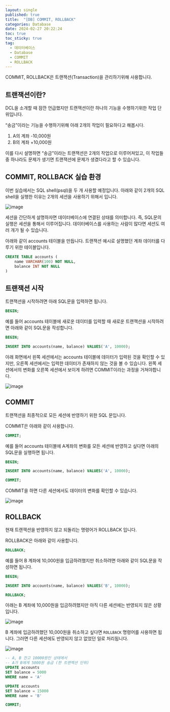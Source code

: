 ```yaml
---
layout: single
published: true
title:  "[DB] COMMIT, ROLLBACK"
categories: Database
date: 2024-02-27 20:22:24
toc: true
toc_sticky: true
tag:   
  - 데이터베이스
  - Database
  - COMMIT
  - ROLLBACK
---
```


COMMIT, ROLLBACK은 트랜잭션(Transaction)을 관리하기위해 사용합니다.

## 트랜잭션이란?

DCL을 소개할 때 잠깐 언급했지만 트랜잭션이란 하나의 기능을 수행하기위한 작업 단위입니다.

“송금”이라는 기능을 수행하기위해 아래 2개의 작업이 필요하다고 해봅시다.

1. A의 계좌 -10,000원
2. B의 계좌 +10,000원

이를 다시 설명하면 “송금”이라는 트랜잭션은 2개의 작업으로 이루어져있고, 이 작업들 중 하나라도 문제가 생기면 트랜잭션에 문제가 생겼다라고 할 수 있습니다.

## COMMIT, ROLLBACK 실습 환경

이번 실습에서는 SQL shell(psql)을 두 개 사용할 예정입니다. 아래와 같이 2개의 SQL shell을 실행한 이유는 2개의 세션을 사용하기 위해서 입니다.

![image](https://github.com/BaxDailyGit/BaxDailyGit/assets/99312529/f7eb6f0c-43e1-4d6b-9102-752af83969d5)


세션을 간단하게 설명하자면 데이터베이스에 연결된 상태를 의미합니다. 즉, SQL문의 실행은 세션을 통해서 이루어집니다. 데이터베이스를 사용하는 사람이 많다면 세션도 여러 개가 될 수 있습니다.

아래와 같이 accounts 테이블을 만듭니다. 트랜잭션 예시로 설명했던 계좌 데이터를 다루기 위한 테이블입니다.

```sql
CREATE TABLE accounts (
    name VARCHAR(100) NOT NULL,
    balance INT NOT NULL
)
```

## 트랜잭션 시작

트랜잭션을 시작하려면 아래 SQL문을 입력하면 됩니다.

```sql
BEGIN;
```

예를 들어 accounts 테이블에 새로운 데이터를 입력할 때 새로운 트랜잭션을 시작하려면 아래와 같이 SQL문을 작성합니다.

```sql
BEGIN;

INSERT INTO accounts(name, balance) VALUES('A', 10000);
```

아래 화면에서 왼쪽 세션에서는 accounts 테이블에 데이터가 입력된 것을 확인할 수 있지만, 오른쪽 세션에서는 입력한 데이터가 존재하지 않는 것을 볼 수 있습니다. 왼쪽 세션에서의 변화를 오른쪽 세션에서 보이게 하려면 COMMIT이라는 과정을 거쳐야합니다.

![image](https://github.com/BaxDailyGit/BaxDailyGit/assets/99312529/a1180608-7760-49d4-b9ef-e6ece1d484bc)


## COMMIT

트랜잭션을 최종적으로 모든 세션에 반영하기 위한 SQL 문입니다.

COMMIT은 아래와 같이 사용합니다.

```sql
COMMIT;
```

예를 들어 accounts 테이블에 A계좌의 변화를 모든 세션에 반영하고 싶다면 아래의 SQL문을 실행하면 됩니다.

```sql
BEGIN;

INSERT INTO accounts(name, balance) VALUES('A', 10000);

COMMIT;
```

COMMIT을 하면 다른 세션에서도 데이터의 변화를 확인할 수 있습니다.

![image](https://github.com/BaxDailyGit/BaxDailyGit/assets/99312529/091ba043-ed8b-4c87-8076-5ccdab4b4c7b)


## ROLLBACK

현재 트랜잭션을 반영하지 않고 되돌리는 명령어가 ROLLBACK 입니다.

ROLLBACK은 아래와 같이 사용합니다.

```sql
ROLLBACK;
```

예를 들어 B 계좌에 10,000원을 입금하려했지만 취소하려면 아래와 같이 SQL문을 작성하면 됩니다.

```sql
BEGIN;

INSERT INTO accounts(name, balance) VALUES('B', 10000);

ROLLBACK;
```

아래는 B 계좌에 10,000원을 입금하려했지만 아직 다른 세션에는 반영되지 않은 상황입니다.

![image](https://github.com/BaxDailyGit/BaxDailyGit/assets/99312529/9756d5b4-c442-4125-9a12-2c4e0a0fb8fc)


B 계좌에 입금하려했던 10,000원을 취소하고 싶다면 `ROLLBACK` 명령어를 사용하면 됩니다. 그러면 다른 세션에도 반영되지 않고 없었던 일로 처리됩니다.

![image](https://github.com/BaxDailyGit/BaxDailyGit/assets/99312529/6ffa5135-f530-44e6-9134-328de300b5fd)


```sql
-- A, B 잔고 10000원인 상태에서 
-- A가 B에게 5000원 송금 (한 트랜잭션 단위) 
UPDATE accounts 
SET balance = 5000
WHERE name = 'A'

UPDATE accounts 
SET balance = 15000
WHERE name = 'B'

COMMIT;
```